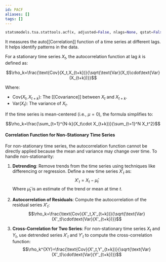 ```yaml
---
id: PACF
aliases: []
tags: []
---
```


```python
statsmodels.tsa.stattools.acf(x, adjusted=False, nlags=None, qstat=False, fft=True, alpha=None, bartlett_confint=True, missing='none')
```

It measures the auto[[Correlation]] function of a time series at different lags. It helps identify patterns in the data.

For a stationary time series $X_t$, the autocorrelation function at lag $k$ is defined as:

$$\rho_k=\frac{\text{Cov}(X_t,X_{t+k})}{\sqrt{\text{Var}(X_t)\cdot\text{Var}(X_{t+k})}}$$

Where:
- $\text{Cov}(X_t,X_{t+k})$: The [[Covariance]] between $X_t$ and $X_{t+k}$.
- $\text{Var}(X_t)$: The variance of $X_t$.

If the time series is mean-centered (i.e., $\mu=0$), the formula simplifies to:

$$\rho_k=\frac{\sum_{t=1}^{N-k}(X_t\cdot X_{t+k})}{\sum_{t=1}^N X_t^2}$$

#### Correlation Function for Non-Stationary Time Series
For non-stationary time series, the autocorrelation function cannot be directly applied because the mean and variance may change over time. To handle non-stationarity:

1. **Detrending**: Remove trends from the time series using techniques like differencing or regression. Define a new time series $X'_t$ as:
   $$X'_t = X_t - \hat{\mu}_t$$
   Where $\hat{\mu}_t$ is an estimate of the trend or mean at time $t$.

2. **Autocorrelation of Residuals**: Compute the autocorrelation of the residual series $X'_t$:
   $$\rho_k=\frac{\text{Cov}(X'_t,X'_{t+k})}{\sqrt{\text{Var}(X'_t)\cdot\text{Var}(X'_{t+k})}}$$

3. **Cross-Correlation for Two Series**:
   For non-stationary time series $X_t$ and $Y_t$, use detrended series $X'_t$ and $Y'_t$ to compute the cross-correlation function:
   $$\rho_k^{XY}=\frac{\text{Cov}(X'_t,Y'_{t+k})}{\sqrt{\text{Var}(X'_t)\cdot\text{Var}(Y'_{t+k})}}$$

